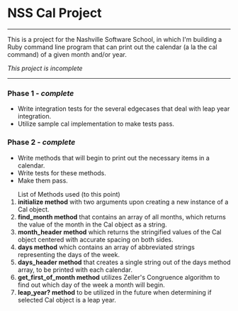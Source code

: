 <h1>NSS Cal Project</h1>
<hr>
<p>This is a project for the Nashville Software School, in which I'm building a Ruby command line program that can print out the calendar (a la the cal command) of a given month and/or year.</p>
<em><p>This project is incomplete</p></em>
<hr>
<h3>Phase 1 - <em>complete</em></h3>
<ul>
  <li>Write integration tests for the several edgecases that deal with leap year integration.</li>
  <li>Utilize sample cal implementation to make tests pass.</li>
</ul>
<h3>Phase 2 - <em>complete</em></h3>
<ul>
  <li>Write methods that will begin to print out the necessary items in a calendar.</li>
  <li>Write tests for these methods.</li>
  <li>Make them pass.</li>
</ul>
<ol>List of Methods used (to this point)
  <li><b>initialize method</b> with two arguments upon creating a new instance of a Cal object.</li>
  <li><b>find_month method</b> that contains an array of all months, which returns the value of the month in the Cal object as a string.</li>
  <li><b>month_header method</b> which returns the stringified values of the Cal object centered with accurate spacing on both sides.</li>
  <li><b>days method</b> which contains an array of abbreviated strings representing the days of the week.</li>
  <li><b>days_header method</b> that creates a single string out of the days method array, to be printed with each calendar.</li>
  <li><b>get_first_of_month method</b> utilizes Zeller's Congruence algorithm to find out which day of the week a month will begin.</li>
  <li><b>leap_year? method</b> to be utilized in the future when determining if selected Cal object is a leap year.</li>
</ol>
